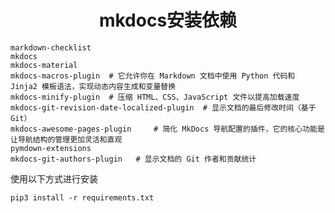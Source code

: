 

<h1 align="center">mkdocs安装依赖</h1>



```shell
markdown-checklist
mkdocs
mkdocs-material
mkdocs-macros-plugin  # 它允许你在 Markdown 文档中使用 Python 代码和 Jinja2 模板语法，实现动态内容生成和变量替换
mkdocs-minify-plugin  # 压缩 HTML、CSS、JavaScript 文件以提高加载速度
mkdocs-git-revision-date-localized-plugin  # 显示文档的最后修改时间（基于 Git）
mkdocs-awesome-pages-plugin     # 简化 MkDocs 导航配置的插件，它的核心功能是让导航结构的管理更加灵活和直观
pymdown-extensions
mkdocs-git-authors-plugin   # 显示文档的 Git 作者和贡献统计
```



使用以下方式进行安装

```shell
pip3 install -r requirements.txt
```

